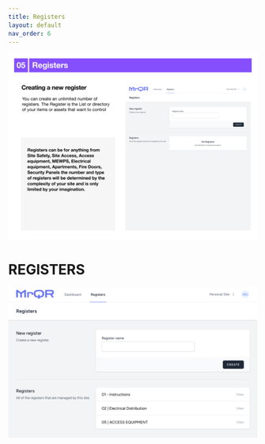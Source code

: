 ```yaml
---
title: Registers
layout: default
nav_order: 6
---
```

![The Basics](/assets/images/MrQR%20-%20The%20Basics_Page_09.png "the basics")

# REGISTERS
![Registers](/assets/images/MrQR_Register_Main.png "Main Page")
